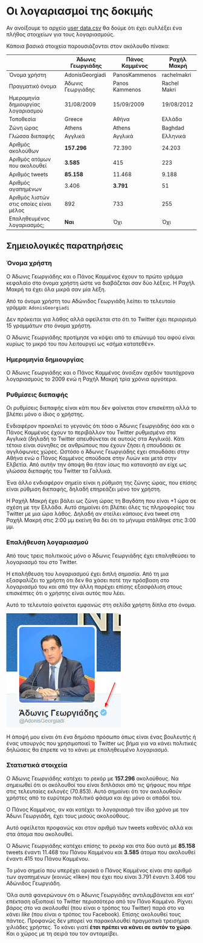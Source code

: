 # Οι λογαριασμοί της δοκιμής

Αν ανοίξουμε το αρχείο 
[user data.csv](https://github.com/Protonotarios/get-tweets/blob/version02/docs/%CE%A0%CE%B1%CF%81%CE%AC%CE%B4%CE%B5%CE%B9%CE%B3%CE%BC%CE%B1/user%20data.csv)
θα δούμε ότι έχει συλλέξει ένα πλήθος στοιχείων για τους λογαριασμούς.

Κάποια βασικά στοιχεία παρουσιάζονται στον ακόλουθο πίνακα:

|                                    | Άδωνις Γεωργιάδης | Πάνος Καμμένος | Ραχήλ Μακρή  |
| ---------------------------------- | ----------------- | -------------- | ------------ |
| Όνομα χρήστη                       | AdonisGeorgiadi   | PanosKammenos  | rachelmakri  |
| Πραγματικό όνομα                   | Άδωνις Γεωργιάδης | Panos Kammenos | Rachel Makri |
| Ημερομηνία δημιουργίας λογαριασμού | 31/08/2009        | 15/09/2009     | 19/08/2012   |
| Τοποθεσία                          | Greece            | Αθήνα          | Ελλάδα       |
| Ζώνη ώρας                          | Athens            | Athens         | Baghdad      |
| Γλώσσα διεπαφής                    | Αγγλικά           | Αγγλικά        | Ελληνικά     |
| Αριθμός ακολούθων                  | **157.296**       | 72.390         | 24.203       |
| Αριθμός ατόμων που ακολουθεί       | **3.585**         | 415            | 223          |
| Αριθμός tweets                     | **85.158**        | 11.468         | 9.188        |
| Αριθμός αγαπημένων                 | 3.406             | **3.791**      | 51           |
| Αριθμός λιστών στις οποίες είναι μέλος | 892           | 733            | 255          |
| Επαληθευμένος λογαριασμός;         | **Ναι**           | Όχι            | Όχι          |

## Σημειολογικές παρατηρήσεις

### Όνομα χρήστη

Ο Άδωνις Γεωργιάδης και ο Πάνος Καμμένος έχουν το πρώτο γράμμα κεφαλαίο στο όνομα 
χρήστη ώστε να διαβάζεται σαν δύο λέξεις. Η Ραχήλ Μακρή τα έχει όλα μικρά σαν μία λέξη.

Από το όνομα χρήστη του Αδώνιδος Γεωργιάδη λείπει το τελευταίο γράμμα: `AdonisGeorgiadi`

Δεν πρόκειται για λάθος αλλά οφείλεται στο ότι το Twitter έχει περιορισμό 15 
γραμμάτων στο όνομα χρήστη.

Ο Άδωνις Γεωργιάδης προτίμησε να κόψει από το επώνυμό του αφού είναι κυρίως το 
μικρό του που λειτουργεί ως «σήμα κατατεθέν».

### Ημερομηνία δημιουργίας

Ο Άδωνις Γεωργιάδης και ο Πάνος Καμμένος άνοιξαν σχεδόν ταυτόχρονα λογαριασμούς
το 2009 ενώ η Ραχήλ Μακρή τρία χρόνια αργότερα.

### Ρυθμίσεις διεπαφής

Οι ρυθμίσεις διεπαφής είναι κάτι που δεν φαίνεται στον επισκέπτη αλλά το βλέπει
μόνο ο ίδιος ο χρήστης.

Ενδιαφέρον προκαλεί το γεγονός ότι τόσο ο Άδωνις Γεωργιάδης όσο και ο Πάνος Καμμένος
έχουν το περιβάλλον του Twitter ρυθμισμένο στα Αγγλικά (δηλαδή το Twitter 
απευθύνεται σε αυτούς στα Αγγλικά). Κάτι τέτοιο είναι σύνηθες σε ανθρώπους
που έχουν ζήσει ή σπουδάσει σε αγγλόφωνες χώρες. Ωστόσο ο Άδωνις Γεωργιάδης
έχει σπουδάσει στην Αθήνα ενώ ο Πάνος Καμμένος σπούδασε στην Λυών και μετά στην Ελβετία.
Από αυτήν την άποψη θα ήταν ίσως πιο κατανοητό αν είχε ως γλώσσα διεπαφής του
Twitter τα Γαλλικά.

Ένα άλλο ενδιαφέρον σημείο είναι η ρύθμιση της ζώνης ώρας, που επίσης είναι 
ρύθμιση διεπαφής, δηλαδή επηρεάζει μόνο τον χρήστη. 

Η Ραχήλ Μακρή έχει βάλει ως ζώνη ώρας τη Βαγδάτη που είναι +1 ώρα σε σχέση με
την Ελλάδα. Αυτό σημαίνει ότι βλέπει όλες τις πληροφορίες του Twitter με μια ώρα
λάθος. Δηλαδή αν στείλει κάποιος ένα tweet στη Ραχήλ Μακρή στις 2:00 μμ 
εκείνη θα δει ότι το μήνυμα στάλθηκε στις 3:00 μμ.

### Επαλήθευση λογαριασμού

Από τους τρεις πολιτικούς μόνο ο Άδωνις Γεωργιάδης έχει επαληθεύσει το λογαριασμό
του στο Twitter.

Η επαλήθευση του λογαριασμού έχει διπλή σημασία. Από τη μια εξασφαλίζει το χρήστη
ότι δεν θα χάσει ποτέ την πρόσβαση στο λογαριασμό του και από την άλλη
παρέχει επίσης εξασφάλιση στους επισκέπτες ότι ο χρήστης είναι αυτός που λέει.

Αυτό το τελευταίο φαίνεται εμφανώς στη σελίδα χρήστη δίπλα στο όνομα.

![στιγμιότυπο οθόνης από το Twitter](Άδωνις-Γεωργιάδης-επαλήθευση.png)

Η άποψή μου είναι ότι ένα δημόσιο πρόσωπο όπως είναι ένας βουλευτής ή ένας υπουργός
που χρησιμοποιεί το Twitter ως βήμα για να κάνει πολιτικές δηλώσεις θα έπρεπε να
το κάνει με επαληθευμένο λογαριασμό.

### Στατιστικά στοιχεία

Ο Άδωνις Γεωργιάδης κατέχει το ρεκόρ με **157.296** ακολούθους. Να σημειωθεί
ότι οι ακόλουθοί του είναι διπλάσιοι από τις ψήφους που πήρε στις τελευταίες 
εκλογές (70.853). Αυτό σημαίνει ότι τον ακολουθούν χρήστες από το ευρύτερο πολιτικό
φάσμα και όχι μόνο οι οπαδοί του.

Ο Πάνος Καμμένος, αν και κατέχει το λογαριασμό τον ίδιο χρόνο με τον Άδωνι Γεωργιάδη,
έχει τους μισούς ακολούθους.

Αυτό οφείλεται προφανώς και στον αριθμό των tweets καθενός αλλά και στα άτομα που ακολουθεί.

Ο Άδωνις Γεωργιάδης κατέχει επίσης το ρεκόρ και στα δύο αυτά με **85.158** 
tweets έναντι 11.468 του Πάνου Καμμένου και **3.585** άτομα που ακολουθεί
έναντι 415 του Πάνου Καμμένου. 

Το μόνο σημείο που υπερέχει οριακά ο Πάνος Καμμένος είναι στο αριθμό των αγαπημένων
(κοινώς «like») που έχει που είναι 3.791 έναντι 3.406 του Αδώνιδος Γεωργιάδη.

Όλα αυτά φανερώνουν ότι ο Άδωνις Γεωργιάδης αντιλαμβάνεται και κατ' επέκταση 
αξιοποιεί το Twitter περισσότερο από τον Πάνο Καμμένο. Ρίχνει βάρος στο να 
*ακολουθεί* (που είναι ο τρόπος του Twitter) παρά στο να κάνει *like* (που είναι
ο τρόπος του Facebook). Επίσης ακολουθεί τους πάντες. Προφανώς δεν μπορεί
να παρακολουθεί πραγματικά τρεισήμισι χιλιάδες χρήστες. Το κάνει γιατί **έτσι
πρέπει να κάνει σε αυτόν το χώρο**. Και ο χώρος με τη σειρά του τον ανταμείβει.
